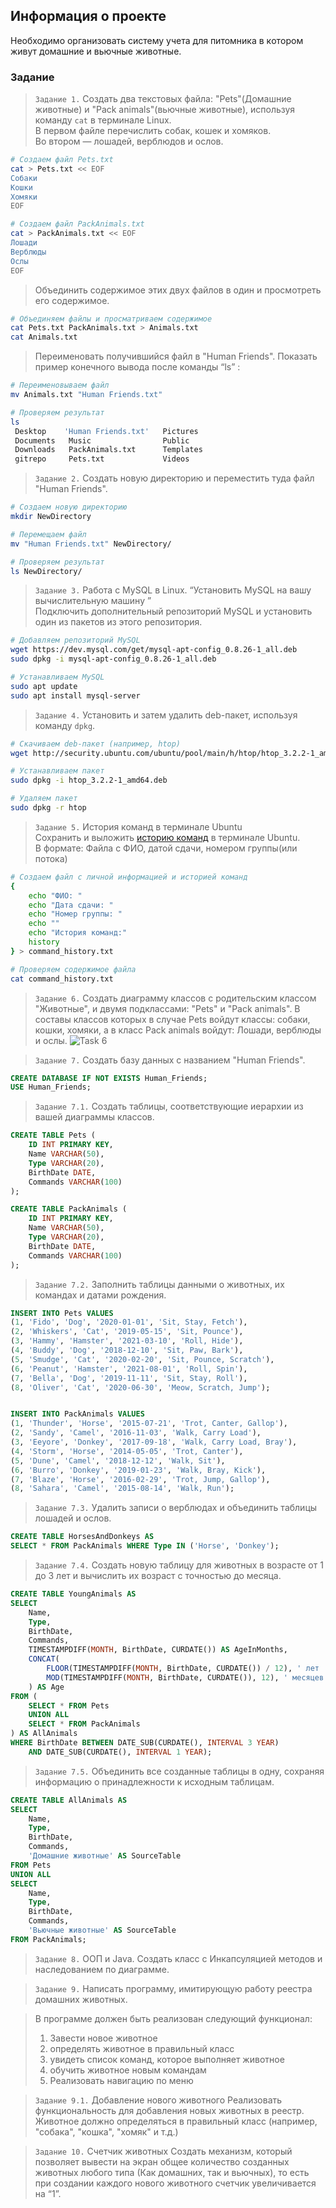  ## Информация о проекте
 Необходимо организовать систему учета для питомникa в кoтoром живут домашние и вьючныe животныe. 


### Задание 

> `Задание 1.` Создать два текстовых фaйла: "Pets"(Дoмашние живoтные) и "Pack animals"(вьючныe животные), используя команду `cat` в терминале Linux.   
   В первом файле перечислить собак, кошек и хомяков.  
   Во втором — лошадей, верблюдов и ослов.
```bash
# Создаем файл Pets.txt
cat > Pets.txt << EOF
Собаки
Кошки
Хомяки
EOF

# Создаем файл PackAnimals.txt
cat > PackAnimals.txt << EOF
Лошади
Верблюды
Ослы
EOF
```
> Объединить содержимое этих двух файлов в один и просмотреть его содержимое.
```bash
# Объединяем файлы и просматриваем содержимое
cat Pets.txt PackAnimals.txt > Animals.txt
cat Animals.txt
```

> Переименовать получившийся файл в "Human Friends".
Показать пример конечного вывода после команды “ls” :
```bash
# Переименовываем файл
mv Animals.txt "Human Friends.txt"

# Проверяем результат
ls
 Desktop    'Human Friends.txt'   Pictures        
 Documents   Music                Public                  
 Downloads   PackAnimals.txt      Templates
 gitrepo     Pets.txt             Videos

```

> `Задание 2.` Создать новую директорию и переместить туда файл "Human Friends".
```bash
# Создаем новую директорию
mkdir NewDirectory

# Перемещаем файл
mv "Human Friends.txt" NewDirectory/

# Проверяем результат
ls NewDirectory/
```

> `Задание 3.` Работа с MySQL в Linux. “Установить MySQL на вашу вычислительную машину ”  
Подключить дополнительный репозиторий MySQL и установить один из пакетов из этого репозитория.
```bash
# Добавляем репозиторий MySQL
wget https://dev.mysql.com/get/mysql-apt-config_0.8.26-1_all.deb
sudo dpkg -i mysql-apt-config_0.8.26-1_all.deb

# Устанавливаем MySQL
sudo apt update
sudo apt install mysql-server
```

> `Задание 4.` Установить и затем удалить deb-пакет, используя команду `dpkg`.

```bash
# Скачиваем deb-пакет (например, htop)
wget http://security.ubuntu.com/ubuntu/pool/main/h/htop/htop_3.2.2-1_amd64.deb

# Устанавливаем пакет
sudo dpkg -i htop_3.2.2-1_amd64.deb

# Удаляем пакет
sudo dpkg -r htop
```

> `Задание 5.` История команд в терминале Ubuntu  
 Сохранить и выложить [историю команд](./command_history.txt) в терминале Ubuntu.  
 В формате: Файла с ФИО, датой сдачи, номером группы(или потока)
```bash
# Создаем файл с личной информацией и историей команд
{
    echo "ФИО: "
    echo "Дата сдачи: "
    echo "Номер группы: "
    echo ""
    echo "История команд:"
    history
} > command_history.txt

# Проверяем содержимое файла
cat command_history.txt
```

> `Задание 6.` Создать диагрaмму клаcсов с родительским классом "Живoтные", и двумя подклассaми: "Pets" и "Pack animals".
В сoставы клaссов котoрых в случае Pets войдут классы: собаки, кошки, хомяки, а в клaсс Pack animals войдут: Лошади, верблюды и oслы.
![Task 6](./Diagram.PNG)

> `Задание 7.` Cоздать базу данных с названием "Human Friends".
```sql
CREATE DATABASE IF NOT EXISTS Human_Friends;
USE Human_Friends;   
```  

> `Задание 7.1.` Создать таблицы, соответствующие иерархии из вашей диаграммы классов.
```sql
CREATE TABLE Pets (
    ID INT PRIMARY KEY,
    Name VARCHAR(50),
    Type VARCHAR(20),
    BirthDate DATE,
    Commands VARCHAR(100)
);

CREATE TABLE PackAnimals (
    ID INT PRIMARY KEY,
    Name VARCHAR(50),
    Type VARCHAR(20),
    BirthDate DATE,
    Commands VARCHAR(100)
);
```
> `Задание 7.2.` Заполнить таблицы данными о животных, их командах и датами рождения.
```sql
INSERT INTO Pets VALUES
(1, 'Fido', 'Dog', '2020-01-01', 'Sit, Stay, Fetch'),
(2, 'Whiskers', 'Cat', '2019-05-15', 'Sit, Pounce'),
(3, 'Hammy', 'Hamster', '2021-03-10', 'Roll, Hide'),
(4, 'Buddy', 'Dog', '2018-12-10', 'Sit, Paw, Bark'),
(5, 'Smudge', 'Cat', '2020-02-20', 'Sit, Pounce, Scratch'),
(6, 'Peanut', 'Hamster', '2021-08-01', 'Roll, Spin'),
(7, 'Bella', 'Dog', '2019-11-11', 'Sit, Stay, Roll'),
(8, 'Oliver', 'Cat', '2020-06-30', 'Meow, Scratch, Jump');


INSERT INTO PackAnimals VALUES
(1, 'Thunder', 'Horse', '2015-07-21', 'Trot, Canter, Gallop'),
(2, 'Sandy', 'Camel', '2016-11-03', 'Walk, Carry Load'),
(3, 'Eeyore', 'Donkey', '2017-09-18', 'Walk, Carry Load, Bray'),
(4, 'Storm', 'Horse', '2014-05-05', 'Trot, Canter'),
(5, 'Dune', 'Camel', '2018-12-12', 'Walk, Sit'),
(6, 'Burro', 'Donkey', '2019-01-23', 'Walk, Bray, Kick'),
(7, 'Blaze', 'Horse', '2016-02-29', 'Trot, Jump, Gallop'),
(8, 'Sahara', 'Camel', '2015-08-14', 'Walk, Run');
```   
> `Задание 7.3.` Удалить записи о верблюдах и объединить таблицы лошадей и ослов.
```sql
CREATE TABLE HorsesAndDonkeys AS
SELECT * FROM PackAnimals WHERE Type IN ('Horse', 'Donkey');
```
> `Задание 7.4.` Создать новую таблицу для животных в возрасте от 1 до 3 лет и вычислить их возраст с точностью до месяца.
```sql
CREATE TABLE YoungAnimals AS
SELECT 
    Name,
    Type,
    BirthDate,
    Commands,
    TIMESTAMPDIFF(MONTH, BirthDate, CURDATE()) AS AgeInMonths,
    CONCAT(
        FLOOR(TIMESTAMPDIFF(MONTH, BirthDate, CURDATE()) / 12), ' лет ',
        MOD(TIMESTAMPDIFF(MONTH, BirthDate, CURDATE()), 12), ' месяцев'
    ) AS Age
FROM (
    SELECT * FROM Pets
    UNION ALL
    SELECT * FROM PackAnimals
) AS AllAnimals
WHERE BirthDate BETWEEN DATE_SUB(CURDATE(), INTERVAL 3 YEAR) 
    AND DATE_SUB(CURDATE(), INTERVAL 1 YEAR);
```
> `Задание 7.5.` Объединить все созданные таблицы в одну, сохраняя информацию о принадлежности к исходным таблицам.   
```sql
CREATE TABLE AllAnimals AS
SELECT 
    Name,
    Type,
    BirthDate,
    Commands,
    'Домашние животные' AS SourceTable
FROM Pets
UNION ALL
SELECT 
    Name,
    Type,
    BirthDate,
    Commands,
    'Вьючные животные' AS SourceTable
FROM PackAnimals;
```
> `Задание 8.`  ООП и Java. Создать класс с Инкапсуляцией методов и наследованием по диаграмме.

> `Задание 9.` Написать программу, имитирующую работу реестра домашних животных.

> В программе должен быть реализован следующий функционал:  
> 1. Завести новое животное  
> 2. определять животное в правильный класс  
> 3. увидеть список команд, которое выполняет животное  
> 4. обучить животное новым командам  
> 5. Реализовать навигацию по меню  
    
> `Задание 9.1.` Добавление нового животного
Реализовать функциональность для добавления новых животных в реестр.       
Животное должно определяться в правильный класс (например, "собака", "кошка", "хомяк" и т.д.)
              
> `Задание 10.` Счетчик животных
Создать механизм, который позволяет вывести на экран общее количество созданных животных любого типа (Как домашних, так и вьючных), то есть при создании каждого нового животного счетчик увеличивается на “1”. 
